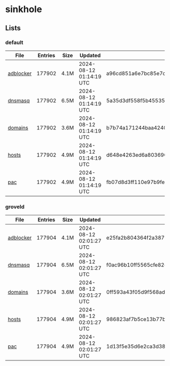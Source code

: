 # sinkhole

## Lists

### default

|File|Entries|Size|Updated|Hash|
|-|-|-|-|-|
|[adblocker](https://raw.githubusercontent.com/groveld/sinkhole/lists/default/adblocker.txt)|177902|4.1M|2024-08-12 01:14:19 UTC|a96cd851a6e7bc85e7c5c4768748eb6fbfed5e629853c5251e1a1f6bdc6697b6|
|[dnsmasq](https://raw.githubusercontent.com/groveld/sinkhole/lists/default/dnsmasq.txt)|177902|6.5M|2024-08-12 01:14:19 UTC|5a35d3df558f5b4553503a23f98a9b4fefca8b9d725f19d36e3654569efdb2d1|
|[domains](https://raw.githubusercontent.com/groveld/sinkhole/lists/default/domains.txt)|177902|3.6M|2024-08-12 01:14:19 UTC|b7b74a171244baa424066c24a4b5ca51651438aa8e47ed5f8260711297a9071c|
|[hosts](https://raw.githubusercontent.com/groveld/sinkhole/lists/default/hosts.txt)|177902|4.9M|2024-08-12 01:14:19 UTC|d648e4263ed6a803690d1a2f70ca1c8642e64254c20cf494d55246d33c6704c6|
|[pac](https://raw.githubusercontent.com/groveld/sinkhole/lists/default/pac.txt)|177902|4.9M|2024-08-12 01:14:19 UTC|fb07d8d3ff110e97b9fe19f43c3d4306a0adbaa73289f0f71ab495e0433cbffd|

### groveld

|File|Entries|Size|Updated|Hash|
|-|-|-|-|-|
|[adblocker](https://raw.githubusercontent.com/groveld/sinkhole/lists/groveld/adblocker.txt)|177904|4.1M|2024-08-12 02:01:27 UTC|e25fa2b804364f2a387f81b411951f1478ba062007cbdd9604e11e071e732be0|
|[dnsmasq](https://raw.githubusercontent.com/groveld/sinkhole/lists/groveld/dnsmasq.txt)|177904|6.5M|2024-08-12 02:01:27 UTC|f0ac96b10ff5565cfe82dbca8862c2ec8b9720468ff9e9a615b4730c73474232|
|[domains](https://raw.githubusercontent.com/groveld/sinkhole/lists/groveld/domains.txt)|177904|3.6M|2024-08-12 02:01:27 UTC|0ff593a43f05d9f568ad3a49aa0fce8b1c95f0e8a4bad7e2c9d90bf8a194471d|
|[hosts](https://raw.githubusercontent.com/groveld/sinkhole/lists/groveld/hosts.txt)|177904|4.9M|2024-08-12 02:01:27 UTC|986823af7b5ce13b77bcc600eb4916d82531fca169ffcdc81688a87da91c776d|
|[pac](https://raw.githubusercontent.com/groveld/sinkhole/lists/groveld/pac.txt)|177904|4.9M|2024-08-12 02:01:27 UTC|1d13f5e35d6e2ca3d38938e3de1f16b74adfafcaf42946ad651c015cda579922|
